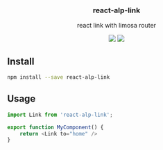 <h3 align="center">
  react-alp-link
</h3>

<p align="center">
  react link with limosa router
</p>

<p align="center">
  <a href="https://npmjs.org/package/react-alp-link"><img src="https://img.shields.io/npm/v/react-alp-link.svg?style=flat-square"></a>
  <a href="https://david-dm.org/christophehurpeau/alp?path=packages/react-alp-link"><img src="https://david-dm.org/christophehurpeau/alp.svg?path=packages/react-alp-link?style=flat-square"></a>
</p>

## Install

```sh
npm install --save react-alp-link
```

## Usage

```js
import Link from 'react-alp-link';

export function MyComponent() {
    return <Link to="home" />
}
```
